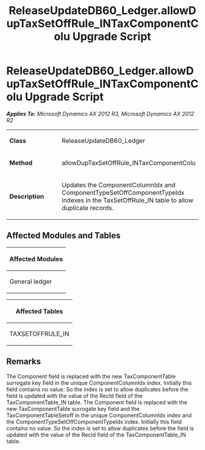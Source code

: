 ﻿---
title: ReleaseUpdateDB60_Ledger.allowDupTaxSetOffRule_INTaxComponentColu Upgrade Script
TOCTitle: ReleaseUpdateDB60_Ledger.allowDupTaxSetOffRule_INTaxComponentColu Upgrade Script
ms:assetid: 75f9db98-e5ef-d56d-7652-96539f21c97a
ms:mtpsurl: https://msdn.microsoft.com/en-us/library/JJ719316(v=AX.60)
ms:contentKeyID: 49709108
ms.date: 05/18/2015
mtps_version: v=AX.60
---

# ReleaseUpdateDB60\_Ledger.allowDupTaxSetOffRule\_INTaxComponentColu Upgrade Script 


_**Applies To:** Microsoft Dynamics AX 2012 R3, Microsoft Dynamics AX 2012 R2_

<table>
<colgroup>
<col style="width: 50%" />
<col style="width: 50%" />
</colgroup>
<tbody>
<tr class="odd">
<td><p><strong>Class</strong></p></td>
<td><p>ReleaseUpdateDB60_Ledger</p></td>
</tr>
<tr class="even">
<td><p><strong>Method</strong></p></td>
<td><p>allowDupTaxSetOffRule_INTaxComponentColu</p></td>
</tr>
<tr class="odd">
<td><p><strong>Description</strong></p></td>
<td><p>Updates the ComponentColumnIdx and ComponentTypeSetOffComponentTypeIdx indexes in the TaxSetOffRule_IN table to allow duplicate records.</p></td>
</tr>
</tbody>
</table>


## Affected Modules and Tables

<table>
<colgroup>
<col style="width: 100%" />
</colgroup>
<thead>
<tr class="header">
<th><p>Affected Modules</p></th>
</tr>
</thead>
<tbody>
<tr class="odd">
<td><p>General ledger</p></td>
</tr>
</tbody>
</table>


<table>
<colgroup>
<col style="width: 100%" />
</colgroup>
<thead>
<tr class="header">
<th><p>Affected Tables</p></th>
</tr>
</thead>
<tbody>
<tr class="odd">
<td><p>TAXSETOFFRULE_IN</p></td>
</tr>
</tbody>
</table>


## Remarks

The Component field is replaced with the new TaxComponentTable surrogate key field in the unique ComponentColumnIdx index. Initially this field contains no value. So the index is set to allow duplicates before the field is updated with the value of the RecId field of the TaxComponentTable\_IN table. The Component field is replaced with the new TaxComponentTable surrogate key field and the TaxComponentTableSetoff in the unique ComponentColumnIdx index and the ComponentTypeSetOffComponentTypeIdx index. Initially this field contains no value. So the index is set to allow duplicates before the field is updated with the value of the RecId field of the TaxComponentTable\_IN table.

  


